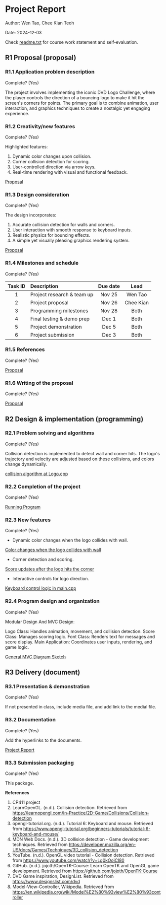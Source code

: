 # Project Report

Author: Wen Tao, Chee Kian Teoh  

Date: 2024-12-03 

Check [readme.txt](readme.txt) for course work statement and self-evaluation. 
  

## R1 Proposal (proposal)

### R1.1 Application problem description
 
Complete? (Yes) 

The project involves implementing the iconic DVD Logo Challenge, where the player controls the direction of a bouncing logo to make it hit the screen's corners for points. The primary goal is to combine animation, user interaction, and graphics techniques to create a nostalgic yet engaging experience. 
	

### R1.2 Creativity/new features
 
Complete? (Yes) 

Highlighted features:

1. Dynamic color changes upon collision.
2. Corner collision detection for scoring.
3. User-controlled direction via arrow keys.
4. Real-time rendering with visual and functional feedback.

<a href="proposal.md">Proposal</a>

### R1.3 Design consideration
 
Complete? (Yes)

The design incorporates:

1. Accurate collision detection for walls and corners.
2. User interaction with smooth response to keyboard inputs.
3. Realistic physics for bouncing effects.
4. A simple yet visually pleasing graphics rendering system.

<a href="proposal.md">Proposal</a>

### R1.4 Milestones and schedule
 
Complete? (Yes) 

| Task ID | Description   |  Due date | Lead   |  
| :----:  | :------------ | :-----:   | :------: |  
|  1      | Project research & team up | Nov 25 | Wen Tao | 
|  2      | Project proposal | Nov 26 | Chee Kian |
|  3      | Programming milestones  | Nov 28 | Both  |
|  4      | Final testing & demo prep  | Dec 1  | Both  |
|  5      | Project demonstration | Dec 5 | Both  |
|  6      | Project submission | Dec 3 | Both   |


### R1.5 References
 

Complete? (Yes) 

<a href="proposal.md">Proposal</a>


### R1.6 Writing of the proposal
 
Complete? (Yes) 

<a href="proposal.md">Proposal</a>


## R2 Design & implementation (programming)

### R2.1 Problem solving and algorithms
 
Complete? (Yes) 

Collision detection is implemented to detect wall and corner hits. The logo's trajectory and velocity are adjusted based on these collisions, and colors change dynamically.

[collision algorithm at Logo.cpp](images/collision.png)


### R2.2 Completion of the project
 
Complete? (Yes) 

[Running Program](images/program.png)


### R2.3 New features
 
Complete? (Yes) 

- Dynamic color changes when the logo collides with wall.

[Color changes when the logo collides with wall](images/color.png)

- Corner detection and scoring.

[Score updates after the logo hits the corner](images/score.png)

- Interactive controls for logo direction.

[Keyboard control logic in main.cpp](images/control.png)


### R2.4 Program design and organization
 
Complete? (Yes) 

Modular Design And MVC Design:

Logo Class: Handles animation, movement, and collision detection.
Score Class: Manages scoring logic.
Font Class: Renders text for messages and score display.
Main Application: Coordinates user inputs, rendering, and game logic.

[General MVC Diagram Sketch](images/mvc.png)

## R3 Delivery (document)

### R3.1 Presentation & demonstration
 

Complete? (Yes) 

If not presented in class, include media file, and add link to the medial file.


### R3.2 Documentation
 
Complete? (Yes) 

Add the hyperlinks to the documents. 

<a href="project_report.md">Project Report</a>

### R3.3 Submission packaging


Complete? (Yes) 

This package.


**References**

1. CP411 project
2. LearnOpenGL. (n.d.). Collision detection. Retrieved from https://learnopengl.com/In-Practice/2D-Game/Collisions/Collision-detection
3. opengl-tutorial.org. (n.d.). Tutorial 6: Keyboard and mouse. Retrieved from https://www.opengl-tutorial.org/beginners-tutorials/tutorial-6-keyboard-and-mouse/
4. MDN Web Docs. (n.d.). 3D collision detection - Game development techniques. Retrieved from https://developer.mozilla.org/en-US/docs/Games/Techniques/3D_collision_detection
5. YouTube. (n.d.). OpenGL video tutorial - Collision detection. Retrieved from https://www.youtube.com/watch?v=Lg0kOoiCI80
6. GitHub. (n.d.). jojoth/OpenTK-Course: Learn OpenTK and OpenGL game development. Retrieved from https://github.com/jojoth/OpenTK-Course
7. DVD Game inspiration, DesignList. Retrieved from https://www.designslist.com/dvd
8. Model-View-Controller, Wikipedia. Retrieved from https://en.wikipedia.org/wiki/Model%E2%80%93view%E2%80%93controller
